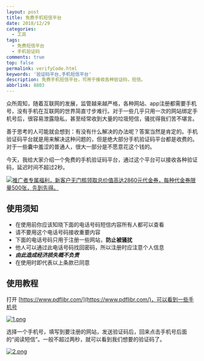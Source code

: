```yaml
---
layout: post
title: 免费手机短信平台
date: 2018/12/29
categories:
  - 工具
tags:
  - 免费短信平台
  - 手机验证码
comments: true
top: false
permalink: verifyCode.html
keywords: '验证码平台,手机短信平台'
description: 免费手机短信平台，可用于接收各种验证码，短信。
abbrlink: 8803
---
```


众所周知，随着互联网的发展，监管越来越严格，各种网站、app注册都需要手机号，没有手机在互联网的世界简直寸步难行。对于一些几乎只用一次的网站绑定手机号后，很容易泄露隐私，甚至经常收到大量的垃圾短信，骚扰得我们苦不堪言。

善于思考的人可能就会想到：有没有什么解决的办法呢？答案当然是肯定的。手机验证码平台就是用来解决这种问题的，但是绝大部分手机验证码平台都是收费的。对于一些囊中羞涩的普通人，很大一部分是不愿意花这个钱的。

今天，我给大家介绍一个免费的手机验证码平台，通过这个平台可以接收各种验证码，延迟时间不超过2秒。

[![推广者专属福利，新客户无门槛领取总价值高达2860元代金券，每种代金券限量500张，先到先得。](/img/popularization/1537734-20190613144937843-576863901.jpg)](https://cloud.tencent.com/redirect.php?redirect=1040&cps_key=c92a822e847f8d9a2f868d42d2065157&from=console)

## 使用须知

- 在使用前你应该知晓下面的电话号码短信内容所有人都可以查看
- 请不要用这个电话号码接收重要内容
- 下面的电话号码只用于注册一些网站，**防止被骚扰**
- 他人可以通过此电话号码找回密码，所以注册时应注意个人信息
- ***由此造成经济损失概不负责***
- 在使用时即代表以上条款已同意


## 使用教程

打开 [https://www.pdflibr.com/](https://www.pdflibr.com/)，可以看到一些手机号

 [![1.png](https://i.postimg.cc/2yYf3VzN/1.png)](https://postimg.cc/r0fHPy0f)

选择一个手机号，填写到要注册的网站，发送验证码后，回来点击手机号后面的“阅读短信”。一般不超过两秒，就可以看到我们想要的验证码了。

 [![2.png](https://i.postimg.cc/tTWjXhGz/2.png)](https://postimg.cc/JDrgxHny)


[1]: https://i.postimg.cc/2yYf3VzN/1.png
[2]: https://i.postimg.cc/tTWjXhGz/2.png